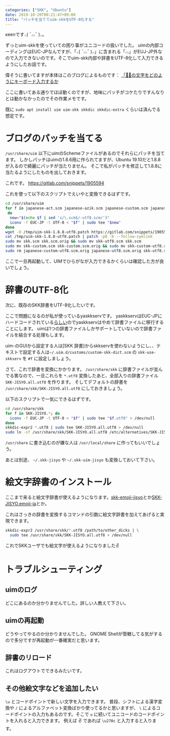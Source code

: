 ```yaml
---
categories: ["SKK", "Ubuntu"]
date: 2019-10-20T00:21:47+09:00
title: "パッチを当ててuim-skkをUTF-8化する"
---
```

κeenです⸜( ¯⌓¯ )⸝。

ずっとuim-skkを使っていての困り事がユニコードの扱いでした。
uimの内部コーディングはEUC-JPなんですが、「⸜( ¯⌓¯ )⸝」に含まれる「⌓」がEUJ-JP外なので入力できないのです。そこでuim-skk内部や辞書をUTF-8化して入力できるようにしたお話です。

<!--more-->

偉そうに書いてますが本体はこのブログによるものです： [「𠁣」の文字をどのようにキーボード入力するか](http://harakire.tripod.com/junkies/non-bmp-keyb.html)

ここに書いてある通りでほぼ動くのですが、地味にパッチがコケたりですんなりとは動かなかったのでその作業メモです。

既に `sudo apt install uim uim-skk skkdic skkdic-extra` くらいは済んでる想定です。

# ブログのパッチを当てる

`/usr/share/uim` 以下にuimのSchemeファイルがあるのでそれらにパッチを当てます。
しかしパッチはuimの1.8.6用に作られてますが、Ubuntu 19.10だと1.8.8が入るので綺麗にパッチが当たりません。
そこで私がパッチを修正して1.8.8に当たるようにしたものを出しておきます。

これです。 https://gitlab.com/snippets/1905594

これを使って以下のスクリプトでえいやと変換できるはずです。

```sh
cd /usr/share/uim
for f in japanese-act.scm japanese-azik.scm japanese-custom.scm japanese-kzik.scm japanese.scm skk.scm skk-custom.scm
 do
  new="$(echo $f | sed 's/\.scm$/-utf8.scm/')"
  iconv -f EUC-JP -t UTF-8 < "$f" | sudo tee "$new"
done
wget -O /tmp/uim-skk-1.8.8-utf8.patch https://gitlab.com/snippets/1905594/raw
cat /tmp/uim-skk-1.8.8-utf8.patch | patch -p0 -b --follow-symlink
sudo mv skk.scm skk.scm.orig && sudo mv skk-utf8.scm skk.scm
sudo mv skk-custom.scm skk-custom.scm.orig && sudo mv skk-custom-utf8.scm skk-custom.scm
sudo rm japanese-custom-utf8.scm.orig japanese-utf8.scm.orig skk-utf8.scm.orig
```

ここで一旦再起動して、UIMでひらがなが入力できるかくらいは確認した方が良いでしょう。

# 辞書のUTF-8化

次に、既存のSKK辞書をUTF-8化したいです。

ここで問題になるのが私が使っているyaskkservです。
yaskkservはEUC-JPにハードコードされている[らしい](https://github.com/wachikun/yaskkserv/issues/2)のでyaskkservはやめて辞書ファイルに移行することにします。
uimは1つの辞書ファイルしかサポートしていないので辞書ファイルを結合する処理もします。

uim-のGUIから設定する人は[SKK 辞書]からskkservを使わないようにし、、テキストで設定する人は`~/.uim.d/customs/custom-skk-dict.scm` の `skk-use-skkserv` を `#f` に設定しましょう。

さて、これで辞書を変換にかかります。
`/usr/share/skk` に辞書ファイルが並んでる筈なので、一旦これらを `*.utf8` 変換したあと、全部入りの辞書ファイル `SKK-JISYO.all.utf8` を作ります。
そしてデフォルトの辞書を `/usr/share/skk/SKK-JISYO.all.utf8` にしておきましょう。

以下のスクリプトで一気にできるはずです。

```sh
cd /usr/share/skk
for f in SKK-JISYO.*; do
  iconv -f EUC-JP -t UTF-8 < "$f" | sudo tee "$f.utf8" > /dev/null
done
skkdic-expr2 *.utf8 | sudo tee SKK-JISYO.all.utf8 > /dev/null
sudo ln -sf /usr/share/skk/SKK-JISYO.all.utf8 /etc/alternatives/SKK-JISYO
```

`/usr/share` に書き込むのが嫌な人は `/usr/local/share` に作ってもいいでしょう。

あとは別途、 `~/.skk-jisyo` や `~/.skk-uim-jisyo` も変換しておいて下さい。

# 絵文字辞書のインストール

ここまで来ると絵文字辞書が使えるようになります。[skk-emoji-jisyo](https://github.com/uasi/skk-emoji-jisyo)とか[SKK-JISYO.emoji-ja](https://github.com/ymrl/SKK-JISYO.emoji-ja)とか。

これはさっきの辞書を変換するコマンドの引数に絵文字辞書を加えてあげると実現できます。

```sh
skkdic-expr2 /usr/share/skk/*.utf8 /path/to/other_dicks | \
  sudo tee /usr/share/skk/SKK-JISYO.all.utf8 > /dev/null
```

これでSKKユーザでも絵文字が使えるようになりました✌

# トラブルシューティング
## uimのログ

どこにあるのか分かりませんでした。詳しい人教えて下さい。

## uimの再起動

どうやってやるのか分かりませんでした。
GNOME Shellが管轄してる気がするので多分ですが再起動が一番確実だと思います。

## 辞書のリロード

これはログアウトでできるみたいです。

## その他絵文字などを追加したい

`\u` とコードポイントで新しい文字を入力できます。
普段、シフトによる漢字変換や `/` によるアルファベット変換ばかり使ってるかと思いますが、 `\` によるコードポイントの入力もあるのです。そこで `u` に続いてユニコードのコードポイントを入れると入力できます。
例えば ✌ であれば `\u270c` と入力すると入ります。
